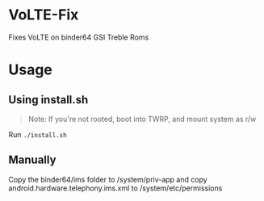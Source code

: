 # VoLTE-Fix
Fixes VoLTE on binder64 GSI Treble Roms

# Usage
## Using install.sh
> Note: If you're not rooted, boot into TWRP, and mount system as r/w

Run
``./install.sh``

## Manually
Copy the binder64/ims folder to /system/priv-app and copy android.hardware.telephony.ims.xml to /system/etc/permissions

